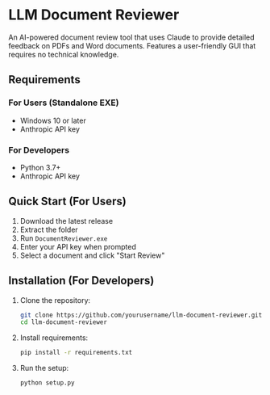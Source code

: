 # LLM Document Reviewer

An AI-powered document review tool that uses Claude to provide detailed feedback on PDFs and Word documents. Features a user-friendly GUI that requires no technical knowledge.

## Requirements

### For Users (Standalone EXE)
- Windows 10 or later
- Anthropic API key

### For Developers
- Python 3.7+
- Anthropic API key

## Quick Start (For Users)

1. Download the latest release
2. Extract the folder
3. Run `DocumentReviewer.exe`
4. Enter your API key when prompted
5. Select a document and click "Start Review"

## Installation (For Developers)

1. Clone the repository:
   ```bash
   git clone https://github.com/yourusername/llm-document-reviewer.git
   cd llm-document-reviewer

2. Install requirements:
   ```bash
   pip install -r requirements.txt

3. Run the setup:
   ```bash
   python setup.py
